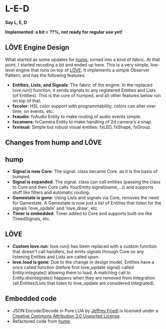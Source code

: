# L-E-D
**Say L, E, D**

**Implemented: a bit = ??%, not ready for regular use yet!**

LÖVE Engine Design
-----
What started as some updates for [hump](https://github.com/vrld/hump), turned into a kind of fabric. At that point, I started recoding a bit and ended up here. This is a very simple, low-level engine that runs on top of [LÖVE](https://love2d.org). It implements a simple Observer Pattern, and has the following features:

  * **Entities, Lists, and Signals**: The fabric of the engine. In the replaced love.run() function, it sends signals to any registered Entities and Lists (of Entities). This is the core of humped, and all other features below run on top of that.
  * **fxcolor**: HSL color support with programmability, colors can alter over time, on events, etc.
  * **fxaudio**: fxAudio Entity to make routing of audio events simple.
  * **fxcamera**: fxCamera Entity to make handling of 2d camera's a snap.
  * **fxvisual**: Simple but robust visual entities: fxLED, fxShape, fxGroup.

## Changes from hump and LÖVE
hump
-----
  * **Signal is now Core**: The signal. class became Core. as it is the basis of humped.
  * **Signal is expanded**: The signal. class can call entities (passing the class to Core and then Core calls YourEntity:signal(name,...)) and supports stuff like filters and automatic routing.
  * **Gamestate is gone**: Using Lists and signals via Core, removes the need for Gamestate. A Gamestate is now just a list of Entities that listen for the signals 'love_update' and 'love_draw', etc.
  * **Timer is embedded**: Timer added to Core and supports built-ins like TimedSignals, etc.

LÖVE
-----
  * **Custom love.run**: love.run() has been replaced with a custom function that doesn't call handlers, but emits signals through Core so any listening Entities and Lists are called upon.
  * **love.load is gone**: Due to the change in design model, Entities have a once called function (before first love_update signal) called Entity:integrate() allowing them to load. A matching call to Entity:disintegrate() happens when they are removed from Integration (all Entities/Lists that listen to love_update are considered Integrated).

## Embedded code
  * JSON Encode/Decode in Pure LUA by [Jeffrey Friedl](http://regex.info/blog/lua/json) is licensed under a [Creative Commons Attribution 3.0 Unported License](http://creativecommons.org/licenses/by/3.0/deed.en_US).
  * Refactored code from [hump](https://github.com/vrld/hump).

